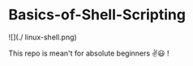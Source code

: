 # Basics-of-Shell-Scripting

![](./ linux-shell.png)

This repo is mean't for absolute beginners ✌️😃 !
